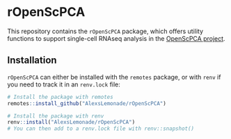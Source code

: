 # rOpenScPCA

This repository contains the `rOpenScPCA` package, which offers  utility functions to support single-cell RNAseq analysis in the [OpenScPCA project](https://openscpca.readthedocs.io/en/latest/).

## Installation

`rOpenScPCA` can either be installed with the `remotes` package, or with `renv` if you need to track it in an `renv.lock` file:

```r
# Install the package with remotes
remotes::install_github("AlexsLemonade/rOpenScPCA")

# Install the package with renv
renv::install("AlexsLemonade/rOpenScPCA")
# You can then add to a renv.lock file with renv::snapshot()
```

<!--
## Usage

[FORTHCOMING]

We have compiled example notebooks using this package:

- The `OpenScPCA-analysis` module `hello-clusters` demonstrates how to perform and evaluate clustering with `rOpenScPCA`
-->
